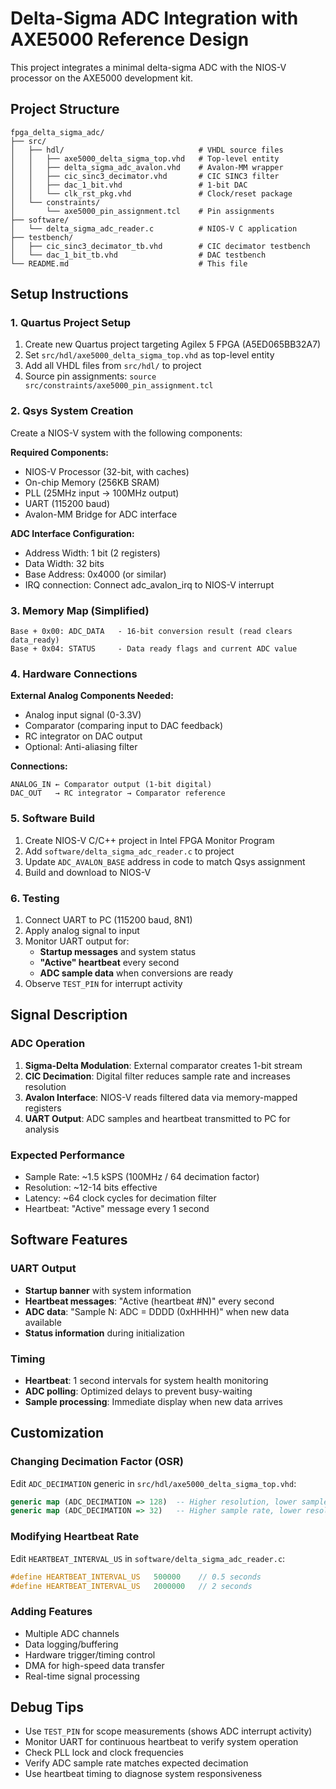 # Delta-Sigma ADC Integration with AXE5000 Reference Design

This project integrates a minimal delta-sigma ADC with the NIOS-V processor on the AXE5000 development kit.

## Project Structure

```
fpga_delta_sigma_adc/
├── src/
│   ├── hdl/                              # VHDL source files
│   │   ├── axe5000_delta_sigma_top.vhd   # Top-level entity
│   │   ├── delta_sigma_adc_avalon.vhd    # Avalon-MM wrapper
│   │   ├── cic_sinc3_decimator.vhd       # CIC SINC3 filter
│   │   ├── dac_1_bit.vhd                 # 1-bit DAC
│   │   └── clk_rst_pkg.vhd               # Clock/reset package
│   └── constraints/
│       └── axe5000_pin_assignment.tcl    # Pin assignments
├── software/
│   └── delta_sigma_adc_reader.c          # NIOS-V C application
├── testbench/
│   ├── cic_sinc3_decimator_tb.vhd        # CIC decimator testbench  
│   └── dac_1_bit_tb.vhd                  # DAC testbench
└── README.md                             # This file
```

## Setup Instructions

### 1. Quartus Project Setup
1. Create new Quartus project targeting Agilex 5 FPGA (A5ED065BB32A7)
2. Set `src/hdl/axe5000_delta_sigma_top.vhd` as top-level entity
3. Add all VHDL files from `src/hdl/` to project
4. Source pin assignments: `source src/constraints/axe5000_pin_assignment.tcl`

### 2. Qsys System Creation
Create a NIOS-V system with the following components:

**Required Components:**
- NIOS-V Processor (32-bit, with caches)
- On-chip Memory (256KB SRAM)
- PLL (25MHz input → 100MHz output)  
- UART (115200 baud)
- Avalon-MM Bridge for ADC interface

**ADC Interface Configuration:**
- Address Width: 1 bit (2 registers)
- Data Width: 32 bits
- Base Address: 0x4000 (or similar)
- IRQ connection: Connect adc_avalon_irq to NIOS-V interrupt

### 3. Memory Map (Simplified)
```
Base + 0x00: ADC_DATA   - 16-bit conversion result (read clears data_ready)
Base + 0x04: STATUS     - Data ready flags and current ADC value
```

### 4. Hardware Connections

**External Analog Components Needed:**
- Analog input signal (0-3.3V)
- Comparator (comparing input to DAC feedback)
- RC integrator on DAC output
- Optional: Anti-aliasing filter

**Connections:**
```
ANALOG_IN ← Comparator output (1-bit digital)
DAC_OUT   → RC integrator → Comparator reference
```

### 5. Software Build
1. Create NIOS-V C/C++ project in Intel FPGA Monitor Program
2. Add `software/delta_sigma_adc_reader.c` to project
3. Update `ADC_AVALON_BASE` address in code to match Qsys assignment
4. Build and download to NIOS-V

### 6. Testing
1. Connect UART to PC (115200 baud, 8N1)
2. Apply analog signal to input
3. Monitor UART output for:
   - **Startup messages** and system status
   - **"Active" heartbeat** every second
   - **ADC sample data** when conversions are ready
4. Observe `TEST_PIN` for interrupt activity

## Signal Description

### ADC Operation
1. **Sigma-Delta Modulation**: External comparator creates 1-bit stream
2. **CIC Decimation**: Digital filter reduces sample rate and increases resolution
3. **Avalon Interface**: NIOS-V reads filtered data via memory-mapped registers
4. **UART Output**: ADC samples and heartbeat transmitted to PC for analysis

### Expected Performance
- Sample Rate: ~1.5 kSPS (100MHz / 64 decimation factor)
- Resolution: ~12-14 bits effective
- Latency: ~64 clock cycles for decimation filter
- Heartbeat: "Active" message every 1 second

## Software Features

### UART Output
- **Startup banner** with system information
- **Heartbeat messages**: "Active (heartbeat #N)" every second
- **ADC data**: "Sample N: ADC = DDDD (0xHHHH)" when new data available
- **Status information** during initialization

### Timing
- **Heartbeat**: 1 second intervals for system health monitoring
- **ADC polling**: Optimized delays to prevent busy-waiting
- **Sample processing**: Immediate display when new data arrives

## Customization

### Changing Decimation Factor (OSR)
Edit `ADC_DECIMATION` generic in `src/hdl/axe5000_delta_sigma_top.vhd`:
```vhdl
generic map (ADC_DECIMATION => 128)  -- Higher resolution, lower sample rate
generic map (ADC_DECIMATION => 32)   -- Higher sample rate, lower resolution
```

### Modifying Heartbeat Rate
Edit `HEARTBEAT_INTERVAL_US` in `software/delta_sigma_adc_reader.c`:
```c
#define HEARTBEAT_INTERVAL_US   500000    // 0.5 seconds
#define HEARTBEAT_INTERVAL_US   2000000   // 2 seconds
```

### Adding Features
- Multiple ADC channels
- Data logging/buffering
- Hardware trigger/timing control
- DMA for high-speed data transfer
- Real-time signal processing

## Debug Tips
- Use `TEST_PIN` for scope measurements (shows ADC interrupt activity)
- Monitor UART for continuous heartbeat to verify system operation
- Check PLL lock and clock frequencies
- Verify ADC sample rate matches expected decimation
- Use heartbeat timing to diagnose system responsiveness